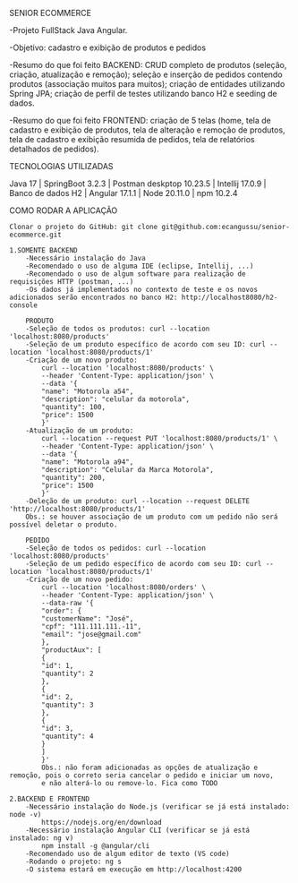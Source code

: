 SENIOR ECOMMERCE

-Projeto FullStack Java Angular.

-Objetivo: cadastro e exibição de produtos e pedidos

-Resumo do que foi feito BACKEND: CRUD completo de produtos (seleção, criação, atualização e remoção); 
seleção e inserção de pedidos contendo produtos (associação muitos para muitos); criação de 
entidades utilizando Spring JPA; criação de perfil de testes utilizando banco H2 e seeding de dados.

-Resumo do que foi feito FRONTEND: criação de 5 telas (home, tela de cadastro e exibição de produtos, 
tela de alteração e remoção de produtos, tela de cadastro e exibição resumida de pedidos, tela de relatórios
detalhados de pedidos).

TECNOLOGIAS UTILIZADAS

Java 17 | SpringBoot 3.2.3 | Postman deskptop 10.23.5 | Intellij 17.0.9 | Banco de dados H2 | Angular 17.1.1 | Node 20.11.0 | npm 10.2.4

COMO RODAR A APLICAÇÃO

    Clonar o projeto do GitHub: git clone git@github.com:ecangussu/senior-ecommerce.git

    1.SOMENTE BACKEND
        -Necessário instalação do Java
        -Recomendado o uso de alguma IDE (eclipse, Intellij, ...)
        -Recomendado o uso de algum software para realização de requisições HTTP (postman, ...)
        -Os dados já implementados no contexto de teste e os novos adicionados serão encontrados no banco H2: http://localhost8080/h2-console

        PRODUTO
        -Seleção de todos os produtos: curl --location 'localhost:8080/products'
        -Seleção de um produto específico de acordo com seu ID: curl --location 'localhost:8080/products/1'
        -Criação de um novo produto:
            curl --location 'localhost:8080/products' \
            --header 'Content-Type: application/json' \
            --data '{
            "name": "Motorola a54",
            "description": "celular da motorola",
            "quantity": 100,
            "price": 1500
            }'
        -Atualização de um produto:
            curl --location --request PUT 'localhost:8080/products/1' \
            --header 'Content-Type: application/json' \
            --data '{
            "name": "Motorola a94",
            "description": "Celular da Marca Motorola",
            "quantity": 200,
            "price": 1500
            }'
        -Deleção de um produto: curl --location --request DELETE 'http://localhost:8080/products/1'
        Obs.: se houver associação de um produto com um pedido não será possível deletar o produto.

        PEDIDO
        -Seleção de todos os pedidos: curl --location 'localhost:8080/products'
        -Seleção de um pedido específico de acordo com seu ID: curl --location 'localhost:8080/products/1'
        -Criação de um novo pedido:
            curl --location 'localhost:8080/orders' \
            --header 'Content-Type: application/json' \
            --data-raw '{
            "order": {
            "customerName": "José",
            "cpf": "111.111.111.-11",
            "email": "jose@gmail.com"
            },
            "productAux": [
            {
            "id": 1,
            "quantity": 2
            },
            {
            "id": 2,
            "quantity": 3
            },
            {
            "id": 3,
            "quantity": 4
            }
            ]
            }'
            Obs.: não foram adicionadas as opções de atualização e remoção, pois o correto seria cancelar o pedido e iniciar um novo,
            e não alterá-lo ou remove-lo. Fica como TODO

    2.BACKEND E FRONTEND
        -Necessário instalação do Node.js (verificar se já está instalado: node -v)
            https://nodejs.org/en/download
        -Necessário instalação Angular CLI (verificar se já está instalado: ng v)
            npm install -g @angular/cli
        -Recomendado uso de algum editor de texto (VS code)
        -Rodando o projeto: ng s
        -O sistema estará em execução em http://localhost:4200